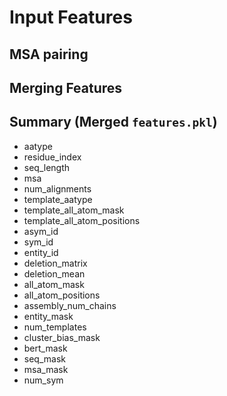 # Input Features

## MSA pairing

## Merging Features

## Summary (Merged `features.pkl`)

- aatype
- residue_index
- seq_length
- msa
- num_alignments
- template_aatype
- template_all_atom_mask
- template_all_atom_positions
- asym_id
- sym_id
- entity_id
- deletion_matrix
- deletion_mean
- all_atom_mask
- all_atom_positions
- assembly_num_chains
- entity_mask
- num_templates
- cluster_bias_mask
- bert_mask
- seq_mask
- msa_mask
- num_sym
